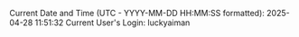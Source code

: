 Current Date and Time (UTC - YYYY-MM-DD HH:MM:SS formatted): 2025-04-28 11:51:32
Current User's Login: luckyaiman
